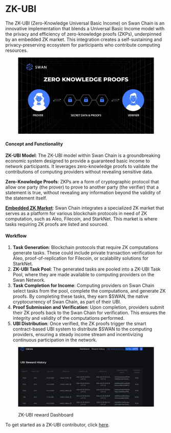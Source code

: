 # ZK-UBI

The ZK-UBI (Zero-Knowledge Universal Basic Income) on Swan Chain is an innovative implementation that blends a Universal Basic Income model with the privacy and efficiency of zero-knowledge proofs (ZKPs), underpinned by an embedded ZK market. This integration creates a self-sustaining and privacy-preserving ecosystem for participants who contribute computing resources.

<figure><img src="../../../../.gitbook/assets/image (1) (1) (1) (1) (2) (1).png" alt=""><figcaption></figcaption></figure>

#### Concept and Functionality

**ZK-UBI Model**: The ZK-UBI model within Swan Chain is a groundbreaking economic system designed to provide a guaranteed basic income to network participants. It leverages zero-knowledge proofs to validate the contributions of computing providers without revealing sensitive data.

**Zero-Knowledge Proofs**: ZKPs are a form of cryptographic protocol that allow one party (the prover) to prove to another party (the verifier) that a statement is true, without revealing any information beyond the validity of the statement itself.

[**Embedded ZK Market**](../../indexing-and-caching-marketplace.md): Swan Chain integrates a specialized ZK market that serves as a platform for various blockchain protocols in need of ZK computation, such as Aleo, Filecoin, and StarkNet. This market is where tasks requiring ZK proofs are listed and sourced.

#### Workflow

1. **Task Generation**: Blockchain protocols that require ZK computations generate tasks. These could include private transaction verification for Aleo, proof-of-replication for Filecoin, or scalability solutions for StarkNet.
2. **ZK-UBI Task Pool**: The generated tasks are pooled into a ZK-UBI Task Pool, where they are made available to computing providers on the Swan Network.
3. **Task Completion for Income**: Computing providers on Swan Chain select tasks from the pool, complete the computations, and generate ZK proofs. By completing these tasks, they earn $SWAN, the native cryptocurrency of Swan Chain, as part of their UBI.
4. **Proof Submission and Verification**: Upon completion, providers submit their ZK proofs back to the Swan Chain for verification. This ensures the integrity and validity of the computations performed.
5. **UBI Distribution**: Once verified, the ZK proofs trigger the smart contract-based UBI system to distribute $SWAN to the computing providers, ensuring a steady income stream and incentivizing continuous participation in the network.

<figure><img src="../../../../.gitbook/assets/image (158) (1).png" alt=""><figcaption><p> ZK-UBI reward Dashboard</p></figcaption></figure>

To get started as a ZK-UBI contributor, click [here](../../../../swan-provider/market-provider-mp/web3-zk-computing-market/contribute-zk-ubi-task/).&#x20;
